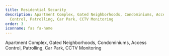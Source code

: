 ```yaml
---
title: Residential Security
description: Apartment Complex, Gated Neighborhoods, Condominiums, Access
  Control, Patrolling, Car Park, CCTV Monitoring
order: 3
iconname: fas fa-home
---
```

Apartment Complex, Gated Neighborhoods, Condominiums, Access Control, Patrolling, Car Park, CCTV Monitoring